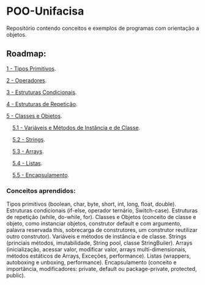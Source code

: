 # POO-Unifacisa
Repositório contendo conceitos e exemplos de programas com orientação a objetos.

## Roadmap:

[1 - Tipos Primitivos](conteudo/TiposPrimitivos.md).

[2 - Operadores](conteudo/Operadores.md).

[3 - Estruturas Condicionais](conteudo/EstruturasCondicionais.md).

[4 - Estruturas de Repetição](conteudo/EstruturasDeRepeticao.md).

[5 - Classes e Objetos](conteudo/ClassesEObjetos.md).

&nbsp;  &nbsp;  [5.1 - Variáveis e Métodos de Instância e de Classe](conteudo/VariaveisEMetodosDeInstanciaEDeClasse.md).

&nbsp;  &nbsp;  [5.2 - Strings](conteudo/Strings.md).

&nbsp;  &nbsp;  [5.3 - Arrays](conteudo/Arrays.md).

&nbsp;  &nbsp;  [5.4 - Listas](conteudo/Listas.md).

&nbsp;  &nbsp;  [5.5 - Encapsulamento](conteudo/Encapsulamento.md).

### Conceitos aprendidos:

Tipos primitivos (boolean, char, byte, short, int, long, float, double). 
Estruturas condicionais (if-else, operador ternário, Switch-case).
Estruturas de repetição (while, do-while, for).
Classes e Objetos (conceito de classe e objeto, como instanciar objetos, construtor default e com argumento, palavra reservada this, sobrecarga de construtores, um construtor reutilizar outro construtor). 
Variáveis e métodos de instância e de classe.
Strings (princiais métodos, imutabilidade, String pool, classe StringBuiler).
Arrays (inicialização, acessar valor, modificar valor, arrays multi-dimensionais, métodos estáticos de Arrays, Exceções, performance).
Listas (wrappers, autoboxing e unboxing, performance).
Encapsulamento (conceito e importância, modificadores: private, default ou package-private, protected, public).
